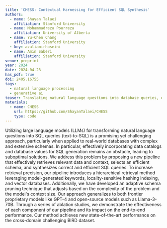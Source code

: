 ```yaml
---
title: 'CHESS: Contextual Harnessing for Efficient SQL Synthesis'
authors:
  - name: Shayan Talaei
    affiliation: Stanford University
  - name: Mohammadreza Pourreza
    affiliation: University of Alberta
  - name: Yu-Chen Chang
    affiliation: Stanford University
  - key: azaliamirhoseini
  - name: Amin Saberi
    affiliation: Stanford University
venue: preprint
year: 2024
date: 2024-04-23
has_pdf: true
doi: 2405.16755​
tags:
  - natural language processing
  - generative ai
teaser: Translating natural language questions into database queries, or text-to-SQL, is a long-standing research problem. This issue has been exacerbated in recent years due to the growing complexity of databases, driven by the increasing sizes of schemas (sets of columns and tables), values (content), and catalogs (metadata describing schemas and values) stored within them. 
materials:
  - name: CHESS
    url: https://github.com/ShayanTalaei/CHESS
    type: code
---
```

Utilizing large language models (LLMs) for transforming natural language questions into SQL queries (text-to-SQL) is a promising yet challenging approach, particularly when applied to real-world databases with complex and extensive schemas. In particular, effectively incorporating data catalogs and database values for SQL generation remains an obstacle, leading to suboptimal solutions. We address this problem by proposing a new pipeline that effectively retrieves relevant data and context, selects an efficient schema, and synthesizes correct and efficient SQL queries. To increase retrieval precision, our pipeline introduces a hierarchical retrieval method leveraging model-generated keywords, locality-sensitive hashing indexing, and vector databases. Additionally, we have developed an adaptive schema pruning technique that adjusts based on the complexity of the problem and the model's context size. Our approach generalizes to both frontier proprietary models like GPT-4 and open-source models such as Llama-3-70B. Through a series of ablation studies, we demonstrate the effectiveness of each component of our pipeline and its impact on the end-to-end performance. Our method achieves new state-of-the-art performance on the cross-domain challenging BIRD dataset.
